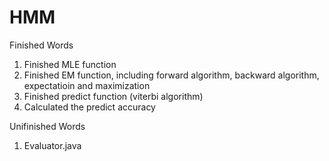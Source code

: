 # HMM

Finished Words
1. Finished MLE function
2. Finished EM function, including forward algorithm, backward algorithm, expectatioin and maximization
3. Finished predict function (viterbi algorithm)
4. Calculated the predict accuracy

Unifinished Words
1. Evaluator.java
